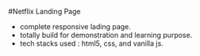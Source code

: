 #Netflix Landing Page

- complete responsive lading page.
- totally build for demonstration and learning purpose.
- tech stacks used : html5, css, and vanilla js.